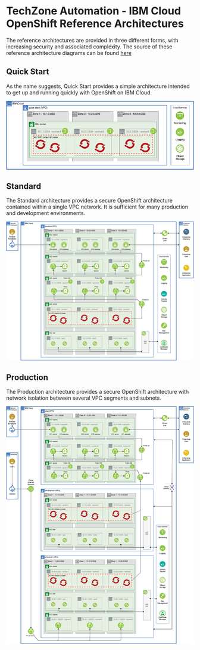 # TechZone Automation - IBM Cloud OpenShift Reference Architectures

The reference architectures are provided in three different forms, with increasing security and associated complexity. The source of these reference architecture diagrams can be found [here](https://github.com/cloud-native-toolkit/automation-solutions/blob/main/architectures/ibm-cloud-architecture.drawio)

## Quick Start

As the name suggests, Quick Start provides a simple architecture intended to get up and running quickly with OpenShift on IBM Cloud.

![Quick Start](ref-arch-ibmcloud-openshift-1quickstart.png)

## Standard

The Standard architecture provides a secure OpenShift architecture contained within a single VPC network. It is sufficient for many production and development environments.

![Standard](ref-arch-ibmcloud-openshift-2standard.png)

## Production

The Production architecture provides a secure OpenShift architecture with network isolation between several VPC segments and subnets.

![Production](ref-arch-ibmcloud-openshift-3production.png)

